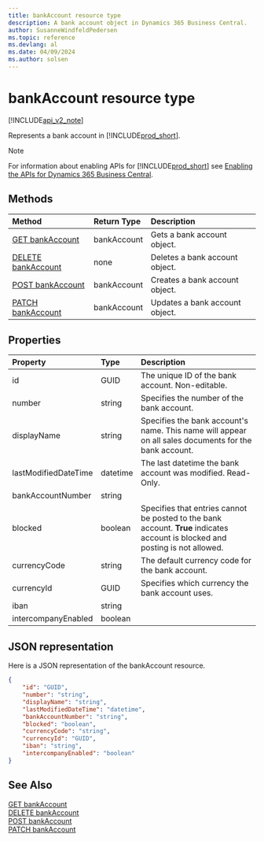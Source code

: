 ```yaml
---
title: bankAccount resource type  
description: A bank account object in Dynamics 365 Business Central.
author: SusanneWindfeldPedersen
ms.topic: reference
ms.devlang: al
ms.date: 04/09/2024
ms.author: solsen
---
```


# bankAccount resource type

[!INCLUDE[api_v2_note](../../../includes/api_v2_note.md)]

<!-- START>DO_NOT_EDIT -->
<!-- IMPORTANT:Do not edit any of the content between here and the END>DO_NOT_EDIT. -->
Represents a bank account in [!INCLUDE[prod_short](../../../includes/prod_short.md)].

> [!NOTE]
> For information about enabling APIs for [!INCLUDE[prod_short](../../../includes/prod_short.md)] see [Enabling the APIs for Dynamics 365 Business Central](../enabling-apis-for-dynamics-nav.md).

## Methods

| Method | Return Type|Description |
|:--------------------|:-----------|:-------------------------|
|[GET bankAccount](../api/dynamics_bankaccount_get.md)|bankAccount|Gets a bank account object.|
|[DELETE bankAccount](../api/dynamics_bankaccount_delete.md)|none|Deletes a bank account object.|
|[POST bankAccount](../api/dynamics_bankaccount_create.md)|bankAccount|Creates a bank account object.|
|[PATCH bankAccount](../api/dynamics_bankaccount_update.md)|bankAccount|Updates a bank account object.|



## Properties

| Property           | Type   |Description     |
|:-------------------|:-------|:---------------|
|id|GUID|The unique ID of the bank account. Non-editable.|
|number|string|Specifies the number of the bank account.|
|displayName|string|Specifies the bank account's name. This name will appear on all sales documents for the bank account.|
|lastModifiedDateTime|datetime|The last datetime the bank account was modified. Read-Only.|
|bankAccountNumber|string||
|blocked|boolean|Specifies that entries cannot be posted to the bank account. **True** indicates account is blocked and posting is not allowed.|
|currencyCode|string|The default currency code for the bank account.|
|currencyId|GUID|Specifies which currency the bank account uses.|
|iban|string||
|intercompanyEnabled|boolean||

## JSON representation

Here is a JSON representation of the bankAccount resource.


```json
{
    "id": "GUID",
    "number": "string",
    "displayName": "string",
    "lastModifiedDateTime": "datetime",
    "bankAccountNumber": "string",
    "blocked": "boolean",
    "currencyCode": "string",
    "currencyId": "GUID",
    "iban": "string",
    "intercompanyEnabled": "boolean"
}
```
<!-- IMPORTANT: END>DO_NOT_EDIT -->



## See Also
[GET bankAccount](../api/dynamics_bankAccount_Get.md)  
[DELETE bankAccount](../api/dynamics_bankAccount_Delete.md)  
[POST bankAccount](../api/dynamics_bankAccount_Create.md)  
[PATCH bankAccount](../api/dynamics_bankAccount_Update.md)
